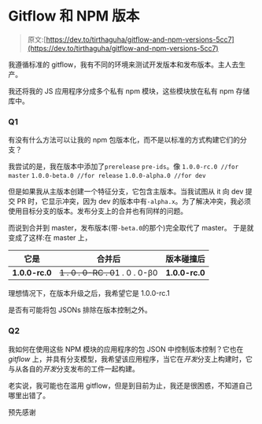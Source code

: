 # Gitflow 和 NPM 版本

> 原文:[https://dev.to/tirthaguha/gitflow-and-npm-versions-5cc7](https://dev.to/tirthaguha/gitflow-and-npm-versions-5cc7)

我遵循标准的 gitflow，我有不同的环境来测试开发版本和发布版本。主人去生产。

我还将我的 JS 应用程序分成多个私有 npm 模块，这些模块放在私有 npm 存储库中。

### [](#q1)Q1

有没有什么方法可以让我的 npm 包版本化，而不是以标准的方式构建它们的分支？

我尝试的是，我在版本中添加了`prerelease` `pre-ids`。像
`1.0.0-rc.0 //for master`
`1.0.0-beta.0 //for release`
`1.0.0-alpha.0 //for dev`

但是如果我从主版本创建一个特征分支，它包含主版本。当我试图从 it 向 dev 提交 PR 时，它显示冲突，因为 dev 的版本中有`-alpha.x`。为了解决冲突，我必须使用目标分支的版本。发布分支上的合并也有同样的问题。

而说到合并到 master，发布版本(带`-beta.0`的那个)完全取代了 master。
于是就变成了这样:在 master 上，

| 它是 | 合并后 | 版本碰撞后 |
| --- | --- | --- |
| **1.0.0-rc.0** | ~~1 . 0 . 0-RC . 0~~1 . 0 . 0-β0 | **1.0.0-rc.0** |

理想情况下，在版本升级之后，我希望它是 1.0.0-rc.1

是否有可能将包 JSONs 排除在版本控制之外。

### [](#q2)Q2

我如何在使用这些 NPM 模块的应用程序的包 JSON 中控制版本控制？它也在 *gitflow* 上，并具有分支模型，我希望该应用程序，当它在*开发*分支上构建时，它与从各自的*开发*分支发布的工件一起构建。

老实说，我可能也在滥用 gitflow，但是到目前为止，我还是很困惑，不知道自己哪里出错了。

预先感谢